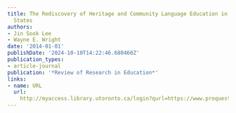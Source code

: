 ```yaml
---
title: The Rediscovery of Heritage and Community Language Education in the United
  States
authors:
- Jin Sook Lee
- Wayne E. Wright
date: '2014-01-01'
publishDate: '2024-10-10T14:22:46.680460Z'
publication_types:
- article-journal
publication: '*Review of Research in Education*'
links:
- name: URL
  url: 
    http://myaccess.library.utoronto.ca/login?qurl=https://www.proquest.com/docview/1651843754?accountid=14771&bdid=38382&_bd=dQ8dNXKhEmdDC%2BRwFCAgXlJoUAo%3D
---
```

